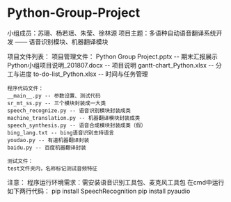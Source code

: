 # Python-Group-Project

小组成员：苏珊、杨若瑶、朱莹、徐林源
项目主题：多语种自动语音翻译系统开发 —— 语音识别模块、机器翻译模块

项目文件列表：
    项目管理文件：
    Python Group Project.pptx -- 期末汇报展示
    Python小组项目说明_201807.docx -- 项目说明
    gantt-chart_Python.xlsx -- 分工与进度
    to-do-list_Python.xlsx -- 时间与任务管理
 
    程序代码文件：
    __main__.py -- 参数设置、测试代码
    sr_mt_ss.py -- 三个模块封装成一大类
    speech_recognize.py -- 语音识别模块封装成类
    machine_translation.py -- 机器翻译模块封装成类
    speech_synthesis.py -- 语音合成模块封装成类（假）
    bing_lang.txt -- bing语音识别支持语言
    youdao.py -- 有道机器翻译封装 
    baidu.py -- 百度机器翻译封装

    测试文件：
    test文件夹内，名称标记测试音频特征

注意：
    程序运行环境需求：需安装语音识别工具包、麦克风工具包
    在cmd中运行如下两行代码：
    pip install SpeechRecognition
    pip install pyaudio
